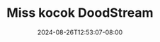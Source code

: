 --- 
title: "Miss kocok  DoodStream"
description: "download bokeh Miss kocok  DoodStream durasi panjang   terbaru"
date: 2024-08-26T12:53:07-08:00
file_code: "eud1l4m6eo8i"
draft: false
cover: "n4i2aveigs7g0zdn.jpg"
tags: ["Miss", "kocok", "DoodStream", "bokep-indo", "bokep-viral", "bokep-ig"]
length: 805
fld_id: "1483075"
foldername: "A Miss kocok"
categories: ["A Miss kocok"]
views: 0
---